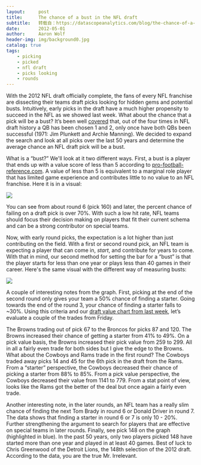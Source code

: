 ```yaml
---
layout:     post
title:      The chance of a bust in the NFL draft
subtitle:   转载自：https://datascopeanalytics.com/blog/the-chance-of-a-bust-in-the-nfl-draft/
date:       2012-05-01
author:     Aaron Wolf
header-img: img/background0.jpg
catalog: true
tags:
    - picking
    - picked
    - nfl draft
    - picks looking
    - rounds
---
```


With the 2012 NFL draft officially complete, the
fans of every NFL franchise are dissecting their teams draft picks
looking for hidden gems and potential busts. Intuitively, early picks
in the draft have a much higher propensity to succeed in the NFL as we
showed last
week. What about the chance that a pick will be a
bust? It’s been well [covered](http://twitter.com/SportsCenter/status/174593698766663680/photo/1/large) that,
out of the four times in NFL draft history a QB has been chosen 1 and
2, only once have both QBs been successful (1971: Jim Plunkett and
Archie Manning). We decided to expand the search and look at all picks
over the last 50 years and determine the average chance an NFL draft
pick will be a bust.


What is a “bust?” We'll look at it two
different ways. First, a bust is a player that ends up with
a value
score of less than 5 according
to [pro-football-reference.com](http://www.pro-football-reference.com/). A value of less than 5 is equivalent to a marginal role player that has
limited game experience and contributes little to no value to an NFL
franchise. Here it is in a visual: 

![](https://datascopeanalytics.com/blog/the-chance-of-a-bust-in-the-nfl-draft/image00.png)




You can see
from about round 6 (pick 160) and later, the percent chance of failing
on a draft pick is over 70%. With such a low hit rate, NFL teams
should focus their decision making on players that fit their current
schema and can be a strong contributor on special teams.



Now, with early round
picks, the expectation is a lot higher than just contributing on the
field. With a first or second round pick, an NFL team is expecting a
player that can come in, *start*, and contribute for years
to come. With that in mind, our second method for setting the bar for
a “bust” is that the player starts for less than one
year or plays less than 40 games in their career. Here's the same
visual with the different way of measuring busts:



![](https://datascopeanalytics.com/blog/the-chance-of-a-bust-in-the-nfl-draft/image01.png)




A couple of interesting notes
from the graph. First, picking at the end of the second round only
gives your team a 50% chance of finding a starter. Going towards the
end of the round 3, your chance of finding a starter falls to
~30%. Using this criteria and our [draft value chart from last week](https://datascopeanalytics.com/blog/nfl-draft-value-chart-controversy), let’s
evaluate a couple of the trades from Friday.



The Browns trading out of pick 67 to the Broncos for picks 87 and
120. The Browns increased their chance of getting a starter from 41%
to 49%. On a pick value basis, the Browns increased their pick value
from 259 to 299. All in all a fairly even trade for both sides but I
give the edge to the Browns.
What about the Cowboys and Rams trade in the first round? The
Cowboys traded away picks 14 and 45 for the 6th pick in the draft from
the Rams. From a “starter” perspective, the Cowboys
decreased their chance of picking a starter from 88% to 85%. From a
pick value perspective, the Cowboys decreased their value from 1141 to
779. From a stat point of view, looks like the Rams got the better of
the deal but once again a fairly even trade.


Another interesting note, in the later rounds, an NFL team has a
really slim chance of finding the next Tom Brady in round 6 or Donald
Driver in round 7. The data shows that finding a starter in round 6 or
7 is only 10 - 20%. Further strengthening the argument to search for
players that are effective on special teams in later rounds. Finally,
see pick 148 on the graph (highlighted in blue). In the past 50 years,
only two players picked 148 have started more than one year and played
in at least 40 games. Best of luck
to Chris
Greenwood of the Detroit Lions, the 148th
selection of the 2012 draft. According to the data, you are the true
Mr. Irrelevant.
